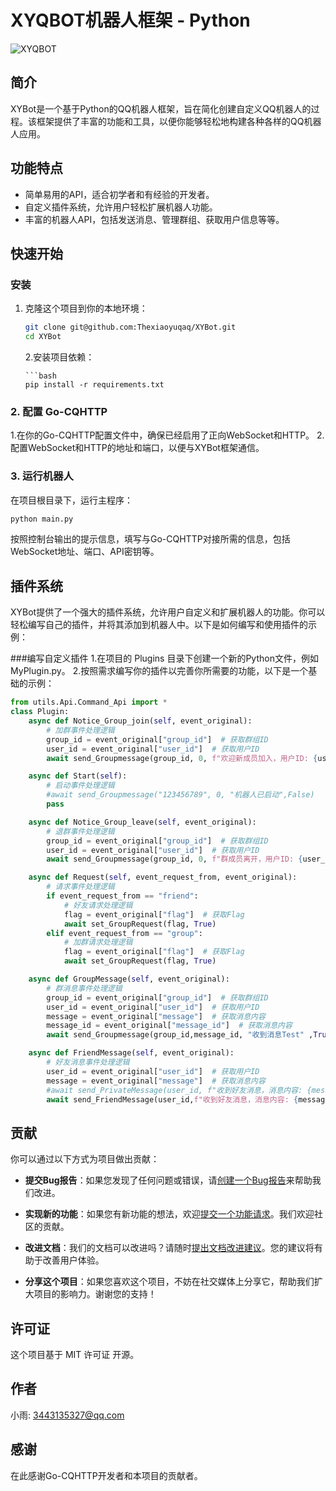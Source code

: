 # XYQBOT机器人框架 - Python

![XYQBOT](https://link_to_your_image.com)

## 简介

XYBot是一个基于Python的QQ机器人框架，旨在简化创建自定义QQ机器人的过程。该框架提供了丰富的功能和工具，以便你能够轻松地构建各种各样的QQ机器人应用。

## 功能特点

- 简单易用的API，适合初学者和有经验的开发者。
- 自定义插件系统，允许用户轻松扩展机器人功能。
- 丰富的机器人API，包括发送消息、管理群组、获取用户信息等等。

## 快速开始

### 安装

1. 克隆这个项目到你的本地环境：

   ```bash
   git clone git@github.com:Thexiaoyuqaq/XYBot.git
   cd XYBot
   ```
    2.安装项目依赖：

       ```bash
       pip install -r requirements.txt

### 2. 配置 Go-CQHTTP

1.在你的Go-CQHTTP配置文件中，确保已经启用了正向WebSocket和HTTP。
2.配置WebSocket和HTTP的地址和端口，以便与XYBot框架通信。

### 3. 运行机器人

在项目根目录下，运行主程序：
   ```bash
   python main.py
   ```
按照控制台输出的提示信息，填写与Go-CQHTTP对接所需的信息，包括WebSocket地址、端口、API密钥等。

## 插件系统

XYBot提供了一个强大的插件系统，允许用户自定义和扩展机器人的功能。你可以轻松编写自己的插件，并将其添加到机器人中。以下是如何编写和使用插件的示例：

###编写自定义插件
1.在项目的 Plugins 目录下创建一个新的Python文件，例如 MyPlugin.py。
2.按照需求编写你的插件以完善你所需要的功能，以下是一个基础的示例：
```Python
from utils.Api.Command_Api import *
class Plugin:
    async def Notice_Group_join(self, event_original):
        # 加群事件处理逻辑
        group_id = event_original["group_id"]  # 获取群组ID
        user_id = event_original["user_id"]  # 获取用户ID
        await send_Groupmessage(group_id, 0, f"欢迎新成员加入，用户ID: {user_id}",False)

    async def Start(self):
        # 启动事件处理逻辑
        #await send_Groupmessage("123456789", 0, "机器人已启动",False)
        pass

    async def Notice_Group_leave(self, event_original):
        # 退群事件处理逻辑
        group_id = event_original["group_id"]  # 获取群组ID
        user_id = event_original["user_id"]  # 获取用户ID
        await send_Groupmessage(group_id, 0, f"群成员离开，用户ID: {user_id}",False)

    async def Request(self, event_request_from, event_original):
        # 请求事件处理逻辑
        if event_request_from == "friend":
            # 好友请求处理逻辑
            flag = event_original["flag"]  # 获取Flag
            await set_GroupRequest(flag, True)
        elif event_request_from == "group":
            # 加群请求处理逻辑
            flag = event_original["flag"]  # 获取Flag
            await set_GroupRequest(flag, True)

    async def GroupMessage(self, event_original):
        # 群消息事件处理逻辑
        group_id = event_original["group_id"]  # 获取群组ID
        user_id = event_original["user_id"]  # 获取用户ID
        message = event_original["message"]  # 获取消息内容
        message_id = event_original["message_id"]  # 获取消息内容
        await send_Groupmessage(group_id,message_id, "收到消息Test" ,True)

    async def FriendMessage(self, event_original):
        # 好友消息事件处理逻辑
        user_id = event_original["user_id"]  # 获取用户ID
        message = event_original["message"]  # 获取消息内容
        #await send_PrivateMessage(user_id, f"收到好友消息，消息内容: {message}")
        await send_FriendMessage(user_id,f"收到好友消息，消息内容: {message}")
```

## 贡献

你可以通过以下方式为项目做出贡献：

- **提交Bug报告**：如果您发现了任何问题或错误，请[创建一个Bug报告]([https://github.com/your_username/your_qq_bot/issues/new?assignees=&labels=bug&template=bug_report.md&title=](https://github.com/Thexiaoyuqaq/XYBot/issues/new?assignees=&labels=BUG&projects=&template=bug_report.md&title=%5BBUG%5D+-+%E5%9C%A8%E6%AD%A4%E5%A1%AB%E5%86%99Bug%E7%9A%84%E7%AE%80%E8%A6%81%E6%8F%8F%E8%BF%B0))来帮助我们改进。

- **实现新的功能**：如果您有新功能的想法，欢迎[提交一个功能请求](https://github.com/Thexiaoyuqaq/XYBot/issues/new?assignees=&labels=BUG&projects=&template=bug_report.md&title=%5BBUG%5D+-+%E5%9C%A8%E6%AD%A4%E5%A1%AB%E5%86%99Bug%E7%9A%84%E7%AE%80%E8%A6%81%E6%8F%8F%E8%BF%B0)。我们欢迎社区的贡献。

- **改进文档**：我们的文档可以改进吗？请随时[提出文档改进建议](https://github.com/Thexiaoyuqaq/XYBot/edit/main/README.md)。您的建议将有助于改善用户体验。

- **分享这个项目**：如果您喜欢这个项目，不妨在社交媒体上分享它，帮助我们扩大项目的影响力。谢谢您的支持！


## 许可证

这个项目基于 MIT 许可证 开源。

## 作者

小雨: 3443135327@qq.com

## 感谢

在此感谢Go-CQHTTP开发者和本项目的贡献者。
